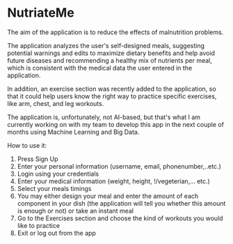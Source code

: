 # NutriateMe

The aim of the application is to reduce the effects of malnutrition problems. 

The application analyzes the user's self-designed meals, suggesting potential warnings and edits to maximize dietary benefits and help
avoid future diseases and recommending a healthy mix of nutrients per meal, which is consistent with the medical data the user entered 
in the application.

In addition, an exercise section was recently added to the application, so that it could help users know the right way to practice
specific exercises, like arm, chest, and leg workouts. 

The application is, unfortunately, not AI-based, but that's what I am currently working on with my team to develop this app in the next
couple of months using Machine Learning and Big Data.

How to use it:
1. Press Sign Up
2. Enter your personal information (username, email, phonenumber,..etc.)
3. Login using your credentials
4. Enter your medical information (weight, height, !/vegeterian,... etc.)
5. Select your meals timings
6. You may either design your meal and enter the amount of each component in your dish (the application will
tell you whether this amount is enough or not) or take an instant meal
7. Go to the Exercises section and choose the kind of workouts you would like to practice
8. Exit or log out from the app
